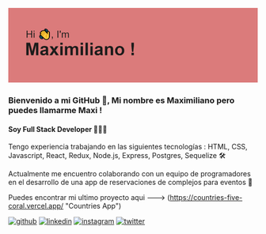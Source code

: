   ![image](/header.png)
  
### Bienvenido a mi GitHub 👋, Mi nombre es Maximiliano pero puedes llamarme Maxi !
#### Soy Full Stack Developer 👨🏻‍💻


Tengo experiencia trabajando en las siguientes tecnologías : HTML, CSS, Javascript, React, Redux, Node.js, Express, Postgres, Sequelize 🛠



Actualmente me encuentro colaborando con un equipo de programadores en el desarrollo de una app de reservaciones de complejos para eventos 🦾



Puedes encontrar mi ultimo proyecto aqui --->  (https://countries-five-coral.vercel.app/ "Countries App")




[<img src='https://cdn.jsdelivr.net/npm/simple-icons@3.0.1/icons/github.svg' alt='github' height='40'>](https://github.com/maxiacunia)  [<img src='https://cdn.jsdelivr.net/npm/simple-icons@3.0.1/icons/linkedin.svg' alt='linkedin' height='40'>](https://www.linkedin.com/in/maximiliano-acuña/)  [<img src='https://cdn.jsdelivr.net/npm/simple-icons@3.0.1/icons/instagram.svg' alt='instagram' height='40'>](https://www.instagram.com/maxiacunia1/)  [<img src='https://cdn.jsdelivr.net/npm/simple-icons@3.0.1/icons/twitter.svg' alt='twitter' height='40'>](https://twitter.com/maxiacunia1)  


